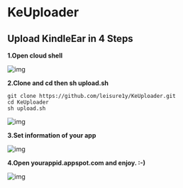 # KeUploader

## Upload KindleEar in 4 Steps

__1.Open cloud shell__

![img](img/1.png)

__2.Clone and cd then sh upload.sh__


```shell
git clone https://github.com/leisure1y/KeUploader.git
cd KeUploader
sh upload.sh
```

![img](img/2.png)

__3.Set information of your app__

![img](img/4.png)

__4.Open yourappid.appspot.com and enjoy. :-)__

![img](img/3.png)

